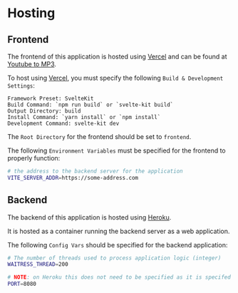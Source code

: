 # Hosting

## Frontend
The frontend of this application is hosted using [Vercel](https://vercel.com/) and can be found at [Youtube to MP3](https://ytmp3.vercel.app/).

To host using [Vercel](https://vercel.com/), you must specify the following `Build & Development Settings`:

```
Framework Preset: SvelteKit
Build Command: `npm run build` or `svelte-kit build`
Output Directory: build
Install Command: `yarn install` or `npm install`
Development Command: svelte-kit dev
```

The `Root Directory` for the frontend should be set to `frontend`.

The following `Environment Variables` must be specified for the frontend to properly function:

```bash
# the address to the backend server for the application 
VITE_SERVER_ADDR=https://some-address.com
```

## Backend
The backend of this application is hosted using [Heroku](https://www.heroku.com/).

It is hosted as a container running the backend server as a web application.

The following `Config Vars` should be specified for the backend application:

```bash
# The number of threads used to process application logic (integer)
WAITRESS_THREAD=200

# NOTE: on Heroku this does not need to be specified as it is specifed by Heroku itself
PORT=8080
```